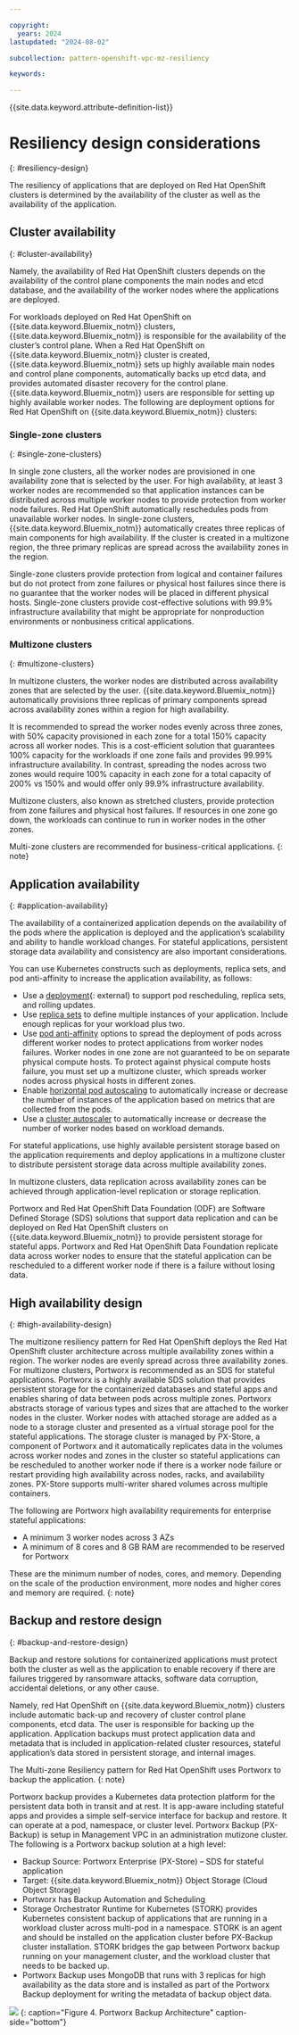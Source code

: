 ```yaml
---

copyright:
  years: 2024
lastupdated: "2024-08-02"

subcollection: pattern-openshift-vpc-mz-resiliency

keywords:

---
```


{{site.data.keyword.attribute-definition-list}}

# Resiliency design considerations
{: #resiliency-design}

The resiliency of applications that are deployed on Red Hat OpenShift clusters is determined by the availability of the cluster as well as the availability of the application.

## Cluster availability
{: #cluster-availability}

Namely, the availability of Red Hat OpenShift clusters depends on the availability of the control plane components the main nodes and etcd database, and the availability of the worker nodes where the applications are deployed.

For workloads deployed on Red Hat OpenShift on {{site.data.keyword.Bluemix_notm}} clusters, {{site.data.keyword.Bluemix_notm}} is responsible for the availability of the cluster’s control plane. When a Red Hat OpenShift on {{site.data.keyword.Bluemix_notm}} cluster is created, {{site.data.keyword.Bluemix_notm}} sets up highly available main nodes and control plane components, automatically backs up etcd data, and provides automated disaster recovery for the control plane. {{site.data.keyword.Bluemix_notm}} users are responsible for setting up highly available worker nodes. The following are deployment options for Red Hat OpenShift on {{site.data.keyword.Bluemix_notm}} clusters:

### Single-zone clusters
{: #single-zone-clusters}

In single zone clusters, all the worker nodes are provisioned in one availability zone that is selected by the user. For high availability, at least 3 worker nodes are recommended so that application instances can be distributed across multiple worker nodes to provide protection from worker node failures. Red Hat OpenShift automatically reschedules pods from unavailable worker nodes. In single-zone clusters, {{site.data.keyword.Bluemix_notm}} automatically creates three replicas of main components for high availability. If the cluster is created in a multizone region, the three primary replicas are spread across the availability zones in the region.

Single-zone clusters provide protection from logical and container failures but do not protect from zone failures or physical host failures since there is no guarantee that the worker nodes will be placed in different physical hosts. Single-zone clusters provide cost-effective solutions with 99.9% infrastructure availability that might be appropriate for nonproduction environments or nonbusiness critical applications.

### Multizone clusters
{: #multizone-clusters}

In multizone clusters, the worker nodes are distributed across availability zones that are selected by the user. {{site.data.keyword.Bluemix_notm}} automatically provisions three replicas of primary components spread across availability zones within a region for high availability.

It is recommended to spread the worker nodes evenly across three zones, with 50% capacity provisioned in each zone for a total 150% capacity across all worker nodes. This is a cost-efficient solution that guarantees 100% capacity for the workloads if one zone fails and provides 99.99% infrastructure availability. In contrast, spreading the nodes across two zones would require 100% capacity in each zone for a total capacity of 200% vs 150% and would offer only 99.9% infrastructure availability.

Multizone clusters, also known as stretched clusters, provide protection from zone failures and physical host failures. If resources in one zone go down, the workloads can continue to run in worker nodes in the other zones.

Multi-zone clusters are recommended for business-critical applications.
{: note}

## Application availability
{: #application-availability}

The availability of a containerized application depends on the availability of the pods where the application is deployed and the application’s scalability and ability to handle workload changes. For stateful applications, persistent storage data availability and consistency are also important considerations.

You can use Kubernetes constructs such as deployments, replica sets, and pod anti-affinity to increase the application availability, as follows:

- Use a [deployment](https://kubernetes.io/docs/concepts/workloads/controllers/deployment/){: external} to support pod rescheduling, replica sets, and rolling updates.
- Use [replica sets](/docs/openshift?topic=openshift-app#replicaset) to define multiple instances of your application. Include enough replicas for your workload plus two.
- Use [pod anti-affinity](/docs/openshift?topic=openshift-app#affinity) options to spread the deployment of pods across different worker nodes to protect applications from worker nodes failures. Worker nodes in one zone are not guaranteed to be on separate physical compute hosts. To protect against physical compute hosts failure, you must set up a multizone cluster, which spreads worker nodes across physical hosts in different zones.
- Enable [horizontal pod autoscaling](/docs/openshift?topic=openshift-update_app#app_scaling) to automatically increase or decrease the number of instances of the application based on metrics that are collected from the pods.
- Use a [cluster autoscaler](/docs/openshift?topic=openshift-cluster-scaling-classic-vpc&interface=ui) to automatically increase or decrease the number of worker nodes based on workload demands.

For stateful applications, use highly available persistent storage based on the application requirements and deploy applications in a multizone cluster to distribute persistent storage data across multiple availability zones.

In multizone clusters, data replication across availability zones can be achieved through application-level replication or storage replication.

Portworx and Red Hat OpenShift Data Foundation (ODF) are Software Defined Storage (SDS) solutions that support data replication and can be deployed on Red Hat OpenShift clusters on {{site.data.keyword.Bluemix_notm}} to provide persistent storage for stateful apps. Portworx and Red Hat OpenShift Data Foundation replicate data across worker nodes to ensure that the stateful application can be rescheduled to a different worker node if there is a failure without losing data.

## High availability design
{: #high-availability-design}

The multizone resiliency pattern for Red Hat OpenShift deploys the Red Hat OpenShift cluster architecture across multiple availability zones within a region. The worker nodes are evenly spread across three availability zones. For multizone clusters, Portworx is recommended as an SDS for stateful applications. Portworx is a highly available SDS solution that provides persistent storage for the containerized databases and stateful apps and enables sharing of data between pods across multiple zones. Portworx abstracts storage of various types and sizes that are attached to the worker nodes in the cluster. Worker nodes with attached storage are added as a node to a storage cluster and presented as a virtual storage pool for the stateful applications. The storage cluster is managed by PX-Store, a component of Portworx and it automatically replicates data in the volumes across worker nodes and zones in the cluster so stateful applications can be rescheduled to another worker node if there is a worker node failure or restart providing high availability across nodes, racks, and availability zones. PX-Store supports multi-writer shared volumes across multiple containers.

The following are Portworx high availability requirements for enterprise stateful applications:

- A minimum 3 worker nodes across 3 AZs
- A minimum of 8 cores and 8 GB RAM are recommended to be reserved for Portworx  
    
These are the minimum number of nodes, cores, and memory. Depending on the scale of the production environment, more nodes and higher cores and memory are required.
{: note}

## Backup and restore design
{: #backup-and-restore-design}

Backup and restore solutions for containerized applications must protect both the cluster as well as the application to enable recovery if there are failures triggered by ransomware attacks, software data corruption, accidental deletions, or any other cause.

Namely, red Hat OpenShift on {{site.data.keyword.Bluemix_notm}} clusters include automatic back-up and recovery of cluster control plane components, etcd data. The user is responsible for backing up the application. Application backups must protect application data and metadata that is included in application-related cluster resources, stateful application’s data stored in persistent storage, and internal images.

The Multi-zone Resiliency pattern for Red Hat OpenShift uses Portworx to backup the application.
{: note}

Portworx backup provides a Kubernetes data protection platform for the persistent data both in transit and at rest. It is app-aware including stateful apps and provides a simple self-service interface for backup and restore. It can operate at a pod, namespace, or cluster level. Portworx Backup (PX-Backup) is setup in Management VPC in an administration mutizone cluster. The following is a Portworx backup solution at a high level:

- Backup Source: Portworx Enterprise (PX-Store) – SDS for stateful application
- Target: {{site.data.keyword.Bluemix_notm}} Object Storage (Cloud Object Storage)
- Portworx has Backup Automation and Scheduling
- Storage Orchestrator Runtime for Kubernetes (STORK) provides Kubernetes consistent backup of applications that are running in a workload cluster across multi-pod in a namespace. STORK is an agent and should be installed on the application cluster before PX-Backup cluster installation. STORK bridges the gap between Portworx backup running on your management cluster, and the workload cluster that needs to be backed up.
- Portworx Backup uses MongoDB that runs with 3 replicas for high availability as the data store and is installed as part of the Portworx Backup deployment for writing the metadata of backup object data.

![](image/Portworx.svg)
{: caption="Figure 4. Portworx Backup Architecture" caption-side="bottom"}

